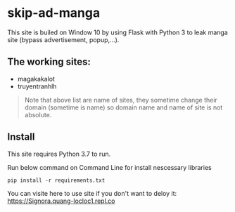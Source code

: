 # skip-ad-manga

This site is builed on Window 10 by using Flask with Python 3 to leak manga site (bypass advertisement, popup,...).

## The working sites:
- magakakalot
- truyentranhlh

> Note that above list are name of sites, they sometime change their domain (sometime is name) so domain name and name of site is not absolute.

## Install

This site requires Python 3.7 to run.

Run below command on Command Line for install nescessary libraries

```pip install -r requirements.txt```

You can visite here to use site if you don't want to deloy it:
<https://Signora.quang-locloc1.repl.co>


